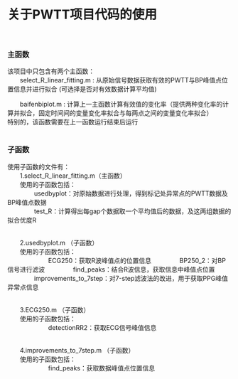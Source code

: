 关于PWTT项目代码的使用
====
<br>

### 主函数<br>

该项目中只包含有两个主函数：<br>
　　select_R_linear_fitting.m : 从原始信号数据获取有效的PWTT与BP峰值点位置信息并进行拟合 (可选择是否对有效数据计算平均值)<br>

　　baifenbiplot.m : 计算上一主函数计算有效值的变化率（提供两种变化率的计算并拟合，固定时间间的变量变化率拟合与每两点之间的变量变化率拟合）<br>
特别的，该函数需要在上一函数运行结束后运行<br><br>
### 子函数<br>
使用子函数的文件有：<br>
　　1.select_R_linear_fitting.m（主函数） <br>
　　使用的子函数包括：<br>
　　　　 usedbyplot：对原始数据进行处理，得到标记处异常点的PWTT数据及BP峰值点数据<br>
　　　　 test_R：计算得出每gap个数据取一个平均值后的数据，及这两组数据的拟合优度R<br><br>
     
　　2.usedbyplot.m （子函数）<br>
　　使用的子函数包括：<br>　　 
　　　　 ECG250：获取R波峰值点的位置信息
　　　　 BP250_2：对BP信号进行滤波
　　　　 find_peaks：结合R波信息，获取信息中峰值点位置
　　　　 improvements_to_7step：对7-step滤波法的改进，用于获取PPG峰值异常点信息<br><br>

　　3.ECG250.m （子函数）<br>
　　使用的子函数包括：<br>　　 
　　　　 detectionRR2：获取ECG信号峰值信息<br><br>
     
　　4.improvements_to_7step.m （子函数）<br>
　　使用的子函数包括：<br>　　 
　　　　 find_peaks：获取数据峰值点位置信息
　　　　
    
